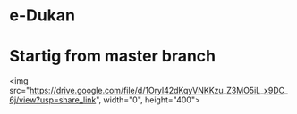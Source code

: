 # e-Dukan
# Startig from master branch

<img src="https://drive.google.com/file/d/1Oryl42dKqyVNKKzu_Z3MO5iL_x9DC_6j/view?usp=share_link", width="0", height="400">
